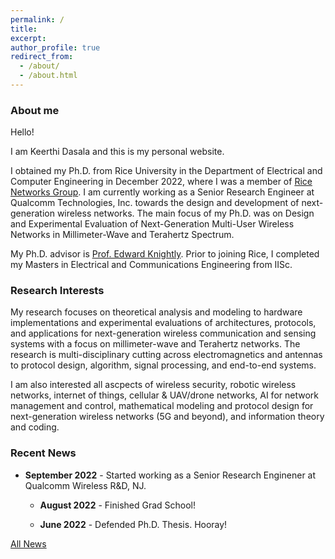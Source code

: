 ```yaml
---
permalink: /
title: 
excerpt: 
author_profile: true
redirect_from: 
  - /about/
  - /about.html
---
```


<!--
I'm a wireless networking and communications researcher. Currently, I am working on cross-layer MAC-PHY protocol design and implementation to scale the data rate and spatial multiplexing potential in High-Frequency mmWave networks.
My research interests span areas of wireless communications and networking, signal estimation and detection, mathematical modeling and protocol design for next-generation wireless networks (5G and beyond), information theory and coding, cellular networks and high frequency (mmWave) protocols and applications.
I'm associated with [Rice Networks Group](http://networks.rice.edu) at the Electrical and Computer Engineering department, Rice University, Houston, Texas. I am being advised by [Dr.Edward W.Knightly](https://knightly.rice.edu/). 
Previously, I have completed my Masters in Electrical Engineering from IISc Bangalore, India
-->

### **About me**

Hello!

I am Keerthi Dasala and this is my personal website. 

<!-- <h3>  I am on the academic job market. Interested in Tenure-Track positions in broad area of wireless communication and networking. </h3> -->

I obtained my Ph.D. from Rice University in the Department of Electrical and Computer Engineering in December 2022, where I was a member of [Rice Networks Group](http://networks.rice.edu). 
I am currently working as a Senior Research Engineer at Qualcomm Technologies, Inc. towards the design and development of next-generation wireless networks. 
The main focus of my Ph.D. was on Design and Experimental Evaluation of Next-Generation Multi-User Wireless Networks in Millimeter-Wave and Terahertz Spectrum. 
<!-- (https://scholarship.rice.edu/handle/1911/113234)  -->

My Ph.D. advisor is [Prof. Edward Knightly](https://knightly.rice.edu/). Prior to joining Rice, I completed my Masters in Electrical and Communications Engineering from IISc. 

<!-- I finished my in the Department of Electrical and Computer Engineering at Rice University. I am a  and advised by [Prof. Edward Knightly](https://knightly.rice.edu/).  -->

### **Research Interests**

My research focuses on theoretical analysis and modeling to hardware implementations and experimental evaluations of architectures, protocols, and applications for next-generation wireless communication and sensing systems with a focus on millimeter-wave and Terahertz networks. The research is multi-disciplinary cutting across electromagnetics and antennas to protocol design, algorithm, signal processing, and end-to-end systems. 

<!-- Our research covers broadly next-generation wireless networks, wireless sensing, and smart device systems. We are interested in the design, implementation, and experimental evaluation of novel technologies to enable ultra-fast smart robust adaptable, and secure wireless systems. Our research is multi-disciplinary cutting across electromagnetics and antennas to protocol design, algorithm, signal processing, and end-to-end systems.  -->

<!--cross-layer MAC-PHY protocol design and experimental implementation to scale the data rate and spatial multiplexing potential in mmWave and THz WLANs. -->

I am also interested all ascpects of wireless security, robotic wireless networks, internet of things, cellular & UAV/drone networks, AI for network management and control, mathematical modeling and protocol design for next-generation wireless networks (5G and beyond), and information theory and coding.

<!-- Reflecting the multi-disciplinary nature of my research, my results have been published in premier venues and journals in the areas of mobile computing and wireless networks. I have been named as a Star Doctoral Student in Rice ECE in 2021 and received numerous recognitions for my research, including the Texas Instruments Distinguished Fellowship, Best Paper Award in IEEE INFOCOM 2021, Best Paper Award in IEEE VTC 2020, CRA-WP and Grace Hopper
Scholarship, and N2Women Young Researcher Fellowship. -->



### **Recent News**
* **September 2022** - Started working as a Senior Research Enginener at Qualcomm Wireless R&D, NJ. 

  * **August 2022** - Finished Grad School! 

  * **June 2022** - Defended Ph.D. Thesis. Hooray!
 

[All News](/news.md/)

